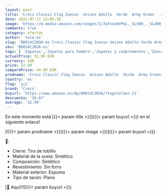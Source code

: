 ```yaml
---
layout: post
title: 'Crocs Classic Clog Zuecos  Unisex Adulto  Verde  Army Green   43/44 EU'
date: 2022-07-17 22:05:16
image: 'https://m.media-amazon.com/images/I/31FxesNYPeL._SL500_._SL400_.jpg'
comments: true
category: ofertas
author: 'tole.es'
slug: 'B0014C2N3A-es Crocs Classic Clog Zuecos Unisex Adulto Verde Army Green...'
sku: 'B0014C2N3A-es'
tags: [ 'Zapatos','Zapatos para hombre','Zapatos y complementos','Zuecos y mules para hombre','crocs','zuecos','🇪🇸', ]
actualPrice: 32.99 EUR
currency: EUR
price: 32.99
comparePrice: 44.99 EUR
prodname: 'Crocs Classic Clog Zuecos  Unisex Adulto  Verde  Army Green   43/44 EU'
country: 'es'
flag: '🇪🇸'
brand: 'Crocs'
buyurl: 'https://www.amazon.es/dp/B0014C2N3A/?tag=tolees-21'
descuento: '26.67'
average: '32.99'
---
```


En este momento está [{{< param title >}}]({{< param buyurl >}}) en el siguiente enlace!

[![{{< param prodname >}}]({{< param image >}})]({{< param buyurl >}})

🔎:

- Cierre: Tira de tobillo
- Material de la suela: Sintético
- Composición: Sintético
- Revestimiento: Sin forro
- Material exterior: Espuma
- Tipo de tacón: Plano

[🛒 Aquí!!!]({{< param buyurl >}})
